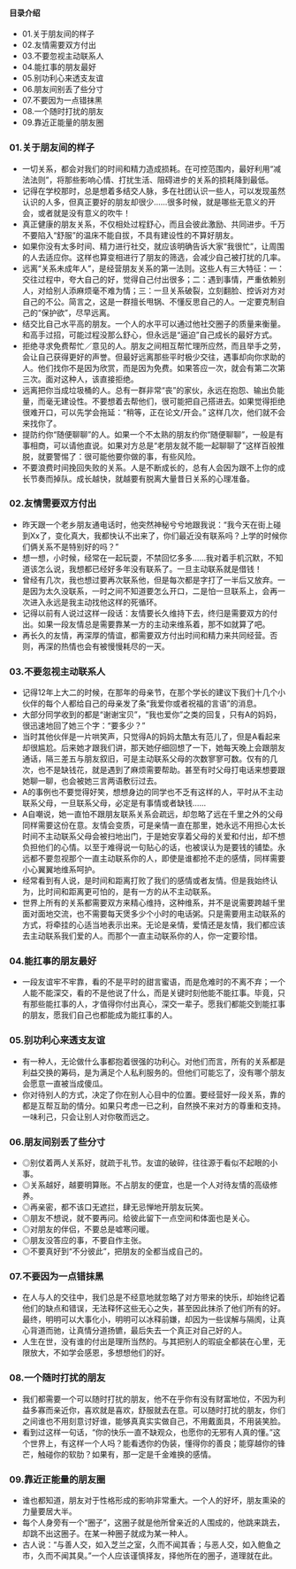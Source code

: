 #### 目录介绍
- 01.关于朋友间的样子
- 02.友情需要双方付出
- 03.不要忽视主动联系人
- 04.能扛事的朋友最好
- 05.别功利心来透支友谊
- 06.朋友间别丢了些分寸
- 07.不要因为一点错抹黑
- 08.一个随时打扰的朋友
- 09.靠近正能量的朋友圈



### 01.关于朋友间的样子
- 一切关系，都会对我们的时间和精力造成损耗。在可控范围内，最好利用“减法法则”，将那些影响心情、打扰生活、阻碍进步的关系的损耗降到最低。
- 记得在学校那时，总是想着多结交人脉，多在社团认识一些人，可以发现虽然认识的人多，但真正要好的朋友却很少……很多时候，就是哪些无意义的开会，或者就是没有意义的吹牛！
- 真正健康的朋友关系，不仅相处过程舒心，而且会彼此激励、共同进步。千万不要陷入“舒服”的温床不能自拔，不具有建设性的不算好朋友。
- 如果你没有太多时间、精力进行社交，就应该明确告诉大家“我很忙”，让周围的人去适应你。这样也算变相进行了朋友的筛选，会减少自己被打扰的几率。
- 远离“关系未成年人”，是经营朋友关系的第一法则。这些人有三大特征：一：交往过程中，夸大自己的好，觉得自己付出很多；二：遇到事情，严重依赖别人，对给别人添麻烦毫不难为情；三：一旦关系破裂，立刻翻脸、控诉对方对自己的不公。简言之，这是一群擅长甩锅、不懂反思自己的人。一定要克制自己的“保护欲”，尽早远离。
- 结交比自己水平高的朋友。一个人的水平可以通过他社交圈子的质量来衡量。和高手过招，可能过程没那么舒心，但永远是“逼迫”自己成长的最好方式。
- 拒绝寻求免费帮忙／意见的人。朋友之间相互帮忙理所应然，而且举手之劳，会让自己获得更好的声誉。但最好远离那些平时极少交往，遇事却向你求助的人。他们找你不是因为欣赏，而是因为免费。如果答应一次，就会有第二次第三次。面对这种人，该直接拒绝。
- 远离把你当成垃圾桶的人。总有一群非常“丧”的家伙，永远在抱怨、输出负能量，而毫无建设性。不要想着去帮他们，很可能把自己搭进去。如果觉得拒绝很难开口，可以先学会拖延：“稍等，正在论文/开会。” 这样几次，他们就不会来找你了。
- 提防约你“随便聊聊”的人。如果一个不太熟的朋友约你“随便聊聊”，一般是有事相商，可以请他直说。如果对方总是“老朋友就不能一起聊聊了”这样百般推脱，就要警惕了：很可能他要你做的事，有些风险。
- 不要浪费时间挽回失败的关系。人是不断成长的，总有人会因为跟不上你的成长节奏而掉队。成长越快，就越要有脱离大量昔日关系的心理准备。


### 02.友情需要双方付出
- 昨天跟一个老乡朋友通电话时，他突然神秘兮兮地跟我说：“我今天在街上碰到Xx了，变化真大，我都快认不出来了，你们最近没有联系吗？上学的时候你们俩关系不是特别好的吗？”
- 想一想，小时候，经常在一起玩耍，不禁回忆多多……我对着手机沉默，不知道该怎么说，我想都已经好多年没有联系了。一旦主动联系就是借钱！
- 曾经有几次，我也想过要再次联系他，但是每次都是字打了一半后又放弃。一是因为太久没联系，一时之间不知道要怎么开口，二是怕一旦联系上，会再一次进入永远是我主动找他这样的死循环。
- 记得以前有人说过这样一段话：友情要长久维持下去，终归是需要双方的付出。如果一段友情总是需要靠某一方的主动来维系着，那不如就算了吧。
- 再长久的友情，再深厚的情谊，都需要双方付出时间和精力来共同经营。否则，再深的热情也会有被慢慢耗尽的一天。


### 03.不要忽视主动联系人
- 记得12年上大二的时候，在那年的母亲节，在那个学长的建议下我们十几个小伙伴的每个人都给自己的母亲发了条“我爱你或者祝福的言语”的消息。
- 大部分同学收到的都是“谢谢宝贝”，“我也爱你”之类的回复，只有A的妈妈，很迅速地回了她三个字：“要多少？”
- 当时其他伙伴是一片哄笑声，只觉得A的妈妈太酷太有范儿了，但是A看起来却很尴尬。后来她才跟我们讲，那天她仔细回想了一下，她每天晚上会跟朋友通话，隔三差五与朋友叙旧，可是主动联系父母的次数寥寥可数。仅有的几次，也不是缺钱花，就是遇到了麻烦需要帮助。甚至有时父母打电话来想要跟她聊一聊，也会被她三言两语敷衍过去。
- A的事例也不要觉得好笑，想想身边的同学也不乏有这样的人，平时从不主动联系父母，一旦联系父母，必定是有事情或者缺钱……
- A自嘲说，她一直怕不跟朋友联系关系会疏远，却忽略了远在千里之外的父母同样需要这份在意。友情会变质，可是亲情一直在那里，她永远不用担心太长时间不主动联系父母会被扫地出门，于是她安享着父母的关爱和付出，却不想负担他们的心情。以至于难得说一句贴心的话，也被误认为是要钱的铺垫。永远都不要忽视那个一直主动联系你的人，即使是谁都抢不走的感情，同样需要小心翼翼地维系呵护。
- 经常看到有人说，是时间和距离打败了我们的感情或者友情。但是我始终认为，比时间和距离更可怕的，是有一方的从不主动联系。
- 世界上所有的关系都需要双方来精心维持，这种维系，并不是说需要跨越千里面对面地交流，也不需要每天煲多少个小时的电话粥。只是需要用主动联系的方式，将牵挂的心适当地表示出来。无论是亲情，爱情还是友情，我们都应该去主动联系我们爱的人。而那个一直主动联系你的人，你一定要珍惜。




### 04.能扛事的朋友最好
- 一段友谊牢不牢靠，看的不是平时的甜言蜜语，而是危难时的不离不弃；一个人能不能深交，看的不是他说了什么，而是关键时刻他能不能扛事。毕竟，只有那些能扛事的人，才值得你付出真心，深交一辈子。愿我们都能交到能扛事的朋友，愿我们自己也都能成为能扛事的人。



### 05.别功利心来透支友谊
- 有一种人，无论做什么事都抱着很强的功利心。对他们而言，所有的关系都是利益交换的筹码，是为满足个人私利服务的。但他们可能忘了，没有哪个朋友会愿意一直被当成傻瓜。
- 你对待别人的方式，决定了你在别人心目中的位置。要经营好一段关系，靠的都是互帮互助的情分。如果只考虑一已之利，自然换不来对方的尊重和支持。一味利己，只会让别人对你敬而远之。


### 06.朋友间别丢了些分寸
- ◎别仗着两人关系好，就疏于礼节。友谊的破碎，往往源于看似不起眼的小事。
- ◎关系越好，越要明算账。不占朋友的便宜，也是一个人对待友情的高级修养。
- ◎再亲密，都不该口无遮拦，肆无忌惮地开朋友玩笑。
- ◎朋友不想说，就不要再问。给彼此留下一点空间和体面也是关心。
- ◎对朋友的伴侣，不要总是嘘寒问暖。
- ◎朋友没答应的事，不要自作主张。
- ◎不要真好到“不分彼此”，把朋友的全都当成自己的。



### 07.不要因为一点错抹黑
- 在人与人的交往中，我们总是不经意地就忽略了对方带来的快乐，却始终记着他们的缺点和错误，无法释怀这些无心之失，甚至因此抹杀了他们所有的好。最终，明明可以大事化小，明明可以冰释前嫌，却因为一些误解与隔阂，让真心背道而驰，让真情分道扬镳，最后失去一个真正对自己好的人。
- 人生在世，没有谁的付出是理所当然的。与其把别人的瑕疵全都装在心里，无限放大，不如学会感恩，多想想他们的好。




### 08.一个随时打扰的朋友
- 我们都需要一个可以随时打扰的朋友，他不在乎你有没有财富地位，不因为利益多寡而亲近你，喜欢就是喜欢，舒服就去在意。可以随时打扰的朋友，你们之间谁也不用刻意讨好谁，能够真真实实做自己，不用戴面具，不用装笑脸。
- 看到过这样一句话，“你的快乐一直不缺观众，也愿你的无邪有人真的懂。”这个世界上，有这样一个人吗？能看透你的伪装，懂得你的善良；能穿越你的锋芒，触碰你的软肋？如果有，那一定是千金难换的感情。




### 09.靠近正能量的朋友圈
- 谁也都知道，朋友对于性格形成的影响非常重大。一个人的好坏，朋友熏染的力量要居大半。
- 每个人身旁有一个“圈子”，这圈子就是他所曾亲近的人围成的，他跳来跳去，却跳不出这圈子。在某一种圈子就成为某一种人。
- 古人说：“与善人交，如入芝兰之室，久而不闻其香；与恶人交，如入鲍鱼之市，久而不闻其臭。”一个人应该谨慎择友，择他所在的圈子，道理就在此。








